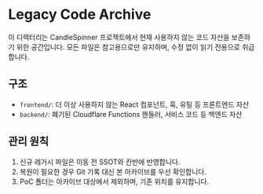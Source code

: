 # Legacy Code Archive

이 디렉터리는 CandleSpinner 프로젝트에서 현재 사용하지 않는 코드 자산을 보존하기 위한 공간입니다. 모든 파일은 참고용으로만 유지하며, 수정 없이 읽기 전용으로 취급합니다.

## 구조

- `frontend/`: 더 이상 사용하지 않는 React 컴포넌트, 훅, 유틸 등 프론트엔드 자산
- `backend/`: 폐기된 Cloudflare Functions 핸들러, 서비스 코드 등 백엔드 자산

## 관리 원칙

1. 신규 레거시 파일은 이동 전 SSOT와 칸반에 반영합니다.
2. 복원이 필요한 경우 Git 기록 대신 본 아카이브를 우선 확인합니다.
3. PoC 폴더는 아카이브 대상에서 제외하며, 기존 위치를 유지합니다.
